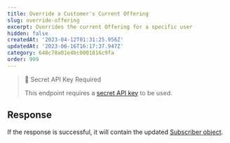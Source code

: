 ```yaml
---
title: Override a Customer's Current Offering
slug: override-offering
excerpt: Overrides the current Offering for a specific user
hidden: false
createdAt: '2023-04-12T01:31:25.956Z'
updatedAt: '2023-06-16T16:17:37.947Z'
category: 648c78a01e4bc0001816c9fa
order: 999
---
```

> 🚧 Secret API Key Required
> 
> This endpoint requires a [secret API key](doc:authentication) to be used.

## Response

If the response is successful, it will contain the updated [Subscriber object](ref:subscribers#the-subscriber-object).